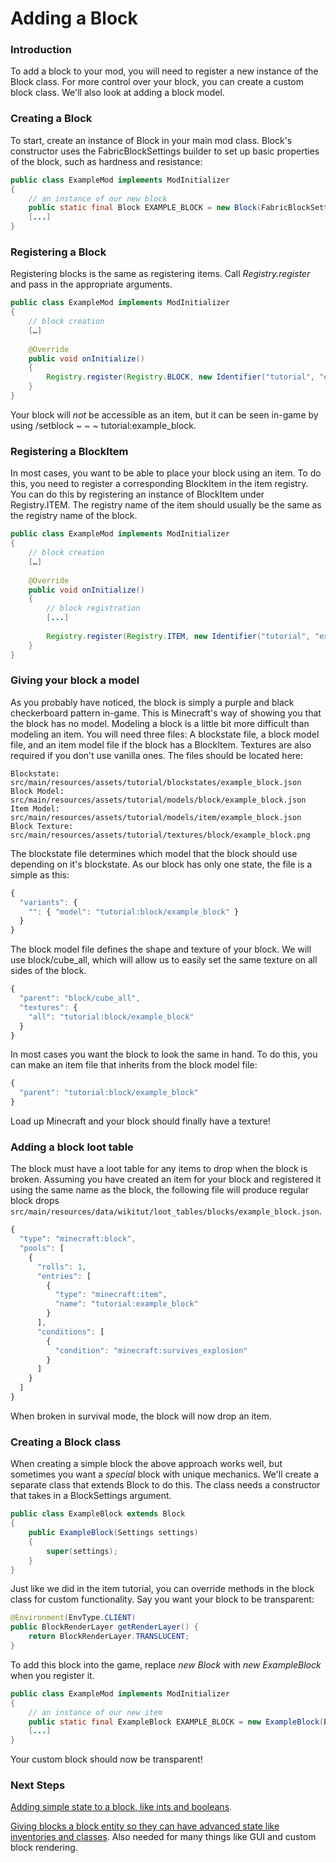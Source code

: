 # Adding a Block

### Introduction

To add a block to your mod, you will need to register a new instance of
the Block class. For more control over your block, you can create a
custom block class. We'll also look at adding a block model.

### Creating a Block

To start, create an instance of Block in your main mod class. Block's
constructor uses the FabricBlockSettings builder to set up basic
properties of the block, such as hardness and resistance:

```java
public class ExampleMod implements ModInitializer
{
    // an instance of our new block
    public static final Block EXAMPLE_BLOCK = new Block(FabricBlockSettings.of(Material.METAL).build());
    [...]
}
```

### Registering a Block

Registering blocks is the same as registering items. Call
*Registry.register* and pass in the appropriate arguments.

```java
public class ExampleMod implements ModInitializer
{
    // block creation
    […]
    
    @Override
    public void onInitialize()
    {
        Registry.register(Registry.BLOCK, new Identifier("tutorial", "example_block"), EXAMPLE_BLOCK);
    }
}
```

Your block will *not* be accessible as an item, but it can be seen
in-game by using /setblock \~ \~ \~ tutorial:example\_block.

### Registering a BlockItem

In most cases, you want to be able to place your block using an item. To
do this, you need to register a corresponding BlockItem in the item
registry. You can do this by registering an instance of BlockItem under
Registry.ITEM. The registry name of the item should usually be the same
as the registry name of the block.

```java
public class ExampleMod implements ModInitializer
{
    // block creation
    […]
    
    @Override
    public void onInitialize()
    {
        // block registration
        [...]
        
        Registry.register(Registry.ITEM, new Identifier("tutorial", "example_block"), new BlockItem(EXAMPLE_BLOCK, new Item.Settings().group(ItemGroup.MISC)));
    }
}
```

### Giving your block a model

As you probably have noticed, the block is simply a purple and black
checkerboard pattern in-game. This is Minecraft's way of showing you
that the block has no model. Modeling a block is a little bit more
difficult than modeling an item. You will need three files: A blockstate
file, a block model file, and an item model file if the block has a
BlockItem. Textures are also required if you don't use vanilla ones. The
files should be located here:

    Blockstate: src/main/resources/assets/tutorial/blockstates/example_block.json
    Block Model: src/main/resources/assets/tutorial/models/block/example_block.json
    Item Model: src/main/resources/assets/tutorial/models/item/example_block.json
    Block Texture: src/main/resources/assets/tutorial/textures/block/example_block.png

The blockstate file determines which model that the block should use
depending on it's blockstate. As our block has only one state, the file
is a simple as this:

```JavaScript
{
  "variants": {
    "": { "model": "tutorial:block/example_block" }
  }
}
```

The block model file defines the shape and texture of your block. We
will use block/cube\_all, which will allow us to easily set the same
texture on all sides of the block.

```JavaScript
{
  "parent": "block/cube_all",
  "textures": {
    "all": "tutorial:block/example_block"
  }
}
```

In most cases you want the block to look the same in hand. To do this,
you can make an item file that inherits from the block model file:

```JavaScript
{
  "parent": "tutorial:block/example_block"
}
```

Load up Minecraft and your block should finally have a texture\!

### Adding a block loot table

The block must have a loot table for any items to drop when the block is
broken. Assuming you have created an item for your block and registered
it using the same name as the block, the following file will produce
regular block drops
`src/main/resources/data/wikitut/loot_tables/blocks/example_block.json`.

```JavaScript
{
  "type": "minecraft:block",
  "pools": [
    {
      "rolls": 1,
      "entries": [
        {
          "type": "minecraft:item",
          "name": "tutorial:example_block"
        }
      ],
      "conditions": [
        {
          "condition": "minecraft:survives_explosion"
        }
      ]
    }
  ]
}
```

When broken in survival mode, the block will now drop an item.

### Creating a Block class

When creating a simple block the above approach works well, but
sometimes you want a *special* block with unique mechanics. We'll create
a separate class that extends Block to do this. The class needs a
constructor that takes in a BlockSettings argument.

```java
public class ExampleBlock extends Block
{
    public ExampleBlock(Settings settings)
    {
        super(settings);
    }
}
```

Just like we did in the item tutorial, you can override methods in the
block class for custom functionality. Say you want your block to be
transparent:

```java
@Environment(EnvType.CLIENT)
public BlockRenderLayer getRenderLayer() {
    return BlockRenderLayer.TRANSLUCENT;
}
```

To add this block into the game, replace *new Block* with *new
ExampleBlock* when you register it.

```java
public class ExampleMod implements ModInitializer
{
    // an instance of our new item
    public static final ExampleBlock EXAMPLE_BLOCK = new ExampleBlock(Block.Settings.of(Material.STONE));
    [...]
}
```

Your custom block should now be transparent\!

### Next Steps

[Adding simple state to a block, like ints and
booleans](../tutorial/blockstate.md).

[Giving blocks a block entity so they can have advanced state like
inventories and classes](../tutorial/blockentity.md). Also needed for many
things like GUI and custom block rendering.
